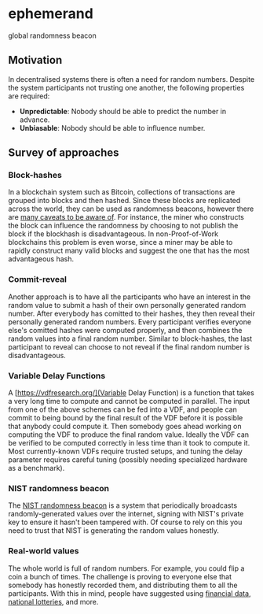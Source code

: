 # ephemerand

global randomness beacon

## Motivation

In decentralised systems there is often a need for random numbers. Despite the system participants not trusting one another, the following properties are required:

* **Unpredictable**: Nobody should be able to predict the number in advance.
* **Unbiasable**: Nobody should be able to influence number.

## Survey of approaches

### Block-hashes

In a blockchain system such as Bitcoin, collections of transactions are grouped into blocks and then hashed. Since these blocks are replicated across the world, they can be used as randomness beacons, however there are [many caveats to be aware of](https://blog.positive.com/predicting-random-numbers-in-ethereum-smart-contracts-e5358c6b8620). For instance, the miner who constructs the block can influence the randomness by choosing to not publish the block if the blockhash is disadvantageous. In non-Proof-of-Work blockchains this problem is even worse, since a miner may be able to rapidly construct many valid blocks and suggest the one that has the most advantageous hash.

### Commit-reveal

Another approach is to have all the participants who have an interest in the random value to submit a hash of their own personally generated random number. After everybody has comitted to their hashes, they then reveal their personally generated random numbers. Every participant verifies everyone else's comitted hashes were computed properly, and then combines the random values into a final random number. Similar to block-hashes, the last participant to reveal can choose to not reveal if the final random number is disadvantageous.

### Variable Delay Functions

A [https://vdfresearch.org/](Variable Delay Function) is a function that takes a very long time to compute and cannot be computed in parallel. The input from one of the above schemes can be fed into a VDF, and people can commit to being bound by the final result of the VDF before it is possible that anybody could compute it. Then somebody goes ahead working on computing the VDF to produce the final random value. Ideally the VDF can be verified to be computed correctly in less time than it took to compute it. Most currently-known VDFs require trusted setups, and tuning the delay parameter requires careful tuning (possibly needing specialized hardware as a benchmark).

### NIST randomness beacon

The [NIST randomness beacon](https://www.nist.gov/programs-projects/nist-randomness-beacon) is a system that periodically broadcasts randomly-generated values over the internet, signing with NIST's private key to ensure it hasn't been tampered with. Of course to rely on this you need to trust that NIST is generating the random values honestly.

### Real-world values

The whole world is full of random numbers. For example, you could flip a coin a bunch of times. The challenge is proving to everyone else that somebody has honestly recorded them, and distributing them to all the participants. With this in mind, people have suggested using [financial data](https://eprint.iacr.org/2010/361), [national lotteries](https://en.bitcoin.it/wiki/Proof_of_burn), and more.
